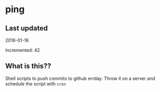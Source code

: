 # ping

## Last updated
2016-01-16

Incremented: 42

## What is this?? 
Shell scripts to push commits to github errday. Throw it on a server and schedule the script with `cron`
